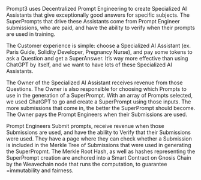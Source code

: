 Prompt3 uses Decentralized Prompt Engineering to create Specialized AI Assistants that give exceptionally good answers for specific subjects. The SuperPrompts that drive these Assistants come from Prompt Engineer submissions, who are paid, and have the ability to verify when their prompts are used in training.

The Customer experience is simple: choose a Specialized AI Assistant (ex. Paris Guide, Solidity Developer, Pregnancy Nurse), and pay some tokens to ask a Question and get a SuperAnswer. It’s way more effective than using ChatGPT by itself, and we want to have lots of these Specialized AI Assistants.

The Owner of the Specialized AI Assistant receives revenue from those Questions. The Owner is also responsible for choosing which Prompts to use in the generation of a SuperPrompt. With an array of Prompts selected, we used ChatGPT to go and create a SuperPrompt using those inputs. The more submissions that come in, the better the SuperPrompt should become. The Owner pays the Prompt Engineers when their Submissions are used.

Prompt Engineers Submit prompts, receive revenue when those Submissions are used, and have the ability to Verify that their Submissions were used. They have a page where they can check whether a Submission is included in the Merkle Tree of Submissions that were used in generating the SuperPropmt. The Merkle Root Hash, as well as hashes representing the SuperPrompt creation are anchored into a Smart Contract on Gnosis Chain by the Weavechain node that runs the computation, to guarantee =immutability and fairness.
